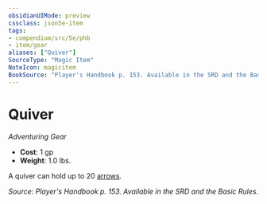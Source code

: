 ```yaml
---
obsidianUIMode: preview
cssclass: json5e-item
tags:
- compendium/src/5e/phb
- item/gear
aliases: ["Quiver"]
SourceType: "Magic Item"
NoteIcon: magicitem
BookSource: "Player's Handbook p. 153. Available in the SRD and the Basic Rules."
---
```

# Quiver
*Adventuring Gear*  

- **Cost**: 1 gp
- **Weight**: 1.0 lbs.

A quiver can hold up to 20 [arrows](/2-Mechanics/CLI/items/arrow.md).

*Source: Player's Handbook p. 153. Available in the SRD and the Basic Rules.*